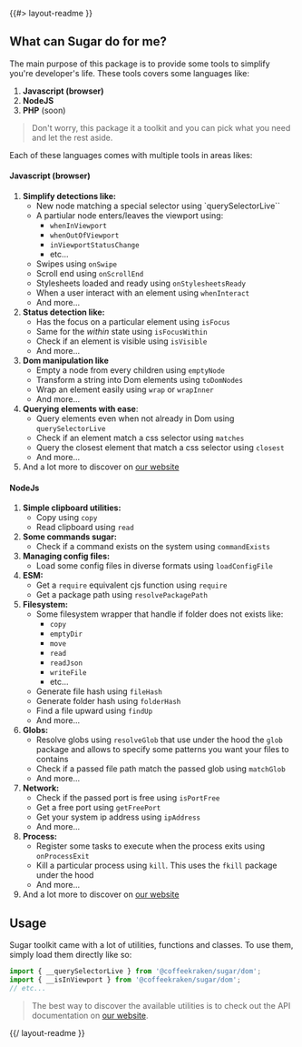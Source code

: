<!--
/**
 * @name            README
 * @namespace       doc
 * @type            Markdown
 * @platform        md
 * @status          stable
 * @menu            Documentation           /doc/readme
 *
 * @since           2.0.0
 * @author    Olivier Bossel <olivier.bossel@gmail.com> (https://coffeekraken.io)
 */
-->

{{#> layout-readme }}

## What can Sugar do for me?

The main purpose of this package is to provide some tools to simplify you're developer's life. These tools covers some languages like:

1. **Javascript (browser)**
2. **NodeJS**
3. **PHP** (soon)

> Don't worry, this package it a toolkit and you can pick what you need and let the rest aside.

Each of these languages comes with multiple tools in areas likes:

#### Javascript (browser)

1. **Simplify detections like:**
    - New node matching a special selector using `querySelectorLive``
    - A partiular node enters/leaves the viewport using:
        - `whenInViewport`
        - `whenOutOfViewport`
        - `inViewportStatusChange`
        - etc...
    - Swipes using `onSwipe`
    - Scroll end using `onScrollEnd`
    - Stylesheets loaded and ready using `onStylesheetsReady`
    - When a user interact with an element using `whenInteract`
    - And more...
2. **Status detection like:**
    - Has the focus on a particular element using `isFocus`
    - Same for the _within_ state using `isFocusWithin`
    - Check if an element is visible using `isVisible`
    - And more...
3. **Dom manipulation like**
    - Empty a node from every children using `emptyNode`
    - Transform a string into Dom elements using `toDomNodes`
    - Wrap an element easily using `wrap` or `wrapInner`
    - And more...
4. **Querying elements with ease**:
    - Query elements even when not already in Dom using `querySelectorLive`
    - Check if an element match a css selector using `matches`
    - Query the closest element that match a css selector using `closest`
    - And more...
5. And a lot more to discover on [our website](https://coffeekraken.io)

#### NodeJs

1. **Simple clipboard utilities:**
    - Copy using `copy`
    - Read clipboard using `read`
2. **Some commands sugar:**
    - Check if a command exists on the system using `commandExists`
3. **Managing config files:**
    - Load some config files in diverse formats using `loadConfigFile`
4. **ESM:**
    - Get a `require` equivalent cjs function using `require`
    - Get a package path using `resolvePackagePath`
5. **Filesystem:**
    - Some filesystem wrapper that handle if folder does not exists like:
        - `copy`
        - `emptyDir`
        - `move`
        - `read`
        - `readJson`
        - `writeFile`
        - etc...
    - Generate file hash using `fileHash`
    - Generate folder hash using `folderHash`
    - Find a file upward using `findUp`
    - And more...
6. **Globs:**
    - Resolve globs using `resolveGlob` that use under the hood the `glob` package and allows to specify some patterns you want your files to contains
    - Check if a passed file path match the passed glob using `matchGlob`
    - And more...
7. **Network:**
    - Check if the passed port is free using `isPortFree`
    - Get a free port using `getFreePort`
    - Get your system ip address using `ipAddress`
    - And more...
8. **Process:**
    - Register some tasks to execute when the process exits using `onProcessExit`
    - Kill a particular process using `kill`. This uses the `fkill` package under the hood
    - And more...
9. And a lot more to discover on [our website](https://coffeekraken.io)

## Usage

Sugar toolkit came with a lot of utilities, functions and classes. To use them, simply load them directly like so:

```js
import { __querySelectorLive } from '@coffeekraken/sugar/dom';
import { __isInViewport } from '@coffeekraken/sugar/dom';
// etc...
```

> The best way to discover the available utilities is to check out the API documentation on [our website](https://coffeekraken.io//api/@coffeekraken.coffeekraken-io.js.dom.query.querySelectorLive).

{{/ layout-readme }}
